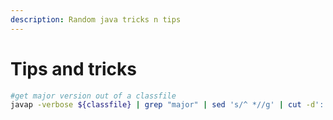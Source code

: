 ```yaml
---
description: Random java tricks n tips
---
```


# Tips and tricks

```bash
#get major version out of a classfile
javap -verbose ${classfile} | grep "major" | sed 's/^ *//g' | cut -d':' -f2;
```



